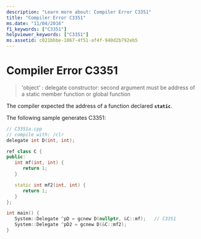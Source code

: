 ```yaml
---
description: "Learn more about: Compiler Error C3351"
title: "Compiler Error C3351"
ms.date: "11/04/2016"
f1_keywords: ["C3351"]
helpviewer_keywords: ["C3351"]
ms.assetid: c021bbbe-1067-4f51-af4f-940d2b792eb5
---
```

# Compiler Error C3351

> 'object' : delegate constructor: second argument must be address of a static member function or global function

The compiler expected the address of a function declared **`static`**.

The following sample generates C3351:

```cpp
// C3351a.cpp
// compile with: /clr
delegate int D(int, int);

ref class C {
public:
   int mf(int, int) {
      return 1;
   }

   static int mf2(int, int) {
      return 1;
   }
};

int main() {
   System::Delegate ^pD = gcnew D(nullptr, &C::mf);   // C3351
   System::Delegate ^pD2 = gcnew D(&C::mf2);
}
```
